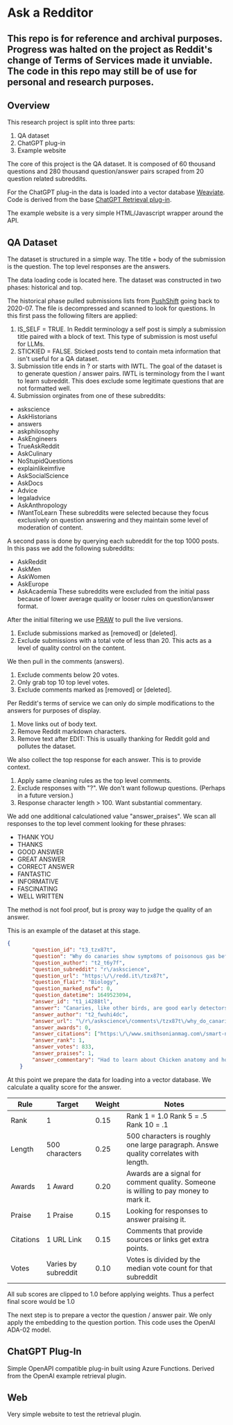 # Ask a Redditor

## This repo is for reference and archival purposes.  Progress was halted on the project as Reddit's change of Terms of Services made it unviable.  The code in this repo may still be of use for personal and research purposes. 

## Overview
This research project is split into three parts:
1. QA dataset
2. ChatGPT plug-in
3. Example website

The core of this project is the QA dataset.  It is composed of 60 thousand questions and 280 thousand question/answer pairs scraped from 20 question related subreddits.

For the ChatGPT plug-in the data is loaded into a vector database [Weaviate](https://weaviate.io/).  Code is derived from the base [ChatGPT Retrieval plug-in](https://github.com/openai/chatgpt-retrieval-plugin).

The example website is a very simple HTML/Javascript wrapper around the API.

## QA Dataset
The dataset is structured in a simple way.  The title + body of the submission is the question.  The top level responses are the answers.

The data loading code is located here.  The dataset was constructed in two phases: historical and top.

The historical phase pulled submissions lists from [PushShift](https://files.pushshift.io/reddit/submissions/) going back to 2020-07. The file is decompressed and scanned to look for questions.  In this first pass the following filters are applied:
1. IS_SELF = TRUE.  In Reddit terminology a self post is simply a submission title paired with a block of text.  This type of submission is most useful for LLMs.
2. STICKIED = FALSE.  Sticked posts tend to contain meta information that isn't useful for a QA dataset.
3. Submission title ends in ? or starts with IWTL.  The goal of the dataset is to generate question / answer pairs.  IWTL is terminology from the I want to learn subreddit.  This does exclude some legitimate questions that are not formatted well.
4. Submission orginates from one of these subreddits:
* askscience
* AskHistorians
* answers
* askphilosophy
* AskEngineers
* TrueAskReddit
* AskCulinary
* NoStupidQuestions
* explainlikeimfive
* AskSocialScience
* AskDocs
* Advice
* legaladvice
* AskAnthropology
* IWantToLearn
These subreddits were selected because they focus exclusively on question answering and they maintain some level of moderation of content.

A second pass is done by querying each subreddit for the top 1000 posts.  In this pass we add the following subreddits:
* AskReddit
* AskMen
* AskWomen
* AskEurope
* AskAcademia
These subreddits were excluded from the initial pass because of lower average quality or looser rules on question/answer format.

After the initial filtering we use [PRAW](https://praw.readthedocs.io/en/stable/) to pull the live versions.
1. Exclude submissions marked as [removed] or [deleted].
2. Exclude submissions with a total vote of less than 20.  This acts as a level of quality control on the content.

We then pull in the comments (answers).
1. Exclude comments below 20 votes.
2. Only grab top 10 top level votes.
3. Exclude comments marked as [removed] or [deleted].

Per Reddit's terms of service we can only do simple modifications to the answers for purposes of display.
1. Move links out of body text.
2. Remove Reddit markdown characters.
3. Remove text after EDIT:  This is usually thanking for Reddit gold and pollutes the dataset.

We also collect the top response for each answer.  This is to provide context.
1. Apply same cleaning rules as the top level comments.
2. Exclude responses with "?".  We don't want followup questions. (Perhaps in a future version.)
3. Response character length > 100.  Want substantial commentary.

We add one additional calculationed value "answer_praises".  We scan all responses to the top level comment looking for these phrases:
* THANK YOU
* THANKS
* GOOD ANSWER
* GREAT ANSWER
* CORRECT ANSWER
* FANTASTIC
* INFORMATIVE
* FASCINATING
* WELL WRITTEN

The method is not fool proof, but is proxy way to judge the quality of an answer.

This is an example of the dataset at this stage.
```json
{
        "question_id": "t3_tzx87t",
		"question": "Why do canaries show symptoms of poisonous gas before humans do, in the context of canaries in coal mines?\nIn elementary school, I was told by the teacher that canaries have smaller lungs than humans, making them more susceptible to poisonous gas but that answer never sat well with me because smaller lungs should take in less total poison dose. Also birds are smaller than humans so the poison concentration should be fairly similar on a per weight basis. The only way I could see the bird showing symptoms first is if it has a disproportionately increased respiratory and metabolic demands compared to humans, resulting in faster accumulation of poisonous gas or that poisonous gas of equivalent dose is more potent towards canaries than to humans?",
        "question_author": "t2_t6y7f",
        "question_subreddit": "r\/askscience",
        "question_url": "https:\/\/redd.it\/tzx87t",
        "question_flair": "Biology",
        "question_marked_nsfw": 0,
		"question_datetime": 1649523094,
        "answer_id": "t1_i4288tl",
		"answer": "Canaries, like other birds, are good early detectors of carbon monoxide because they\u2019re vulnerable to airborne poisons, Inglis-Arkell\u00a0writes. Because they need such immense quantities of oxygen to enable them to fly and fly to heights that would make people altitude sick, their anatomy allows them to get a dose of oxygen when they inhale and another when they exhale, by holding air in extra sacs, he writes. Relative to mice or other easily\u00a0transportable animals that could have been carried in by the miners, they get a double dose of air and any poisons the air might contain, so miners would get an earlier warning. (Source: )",
        "answer_author": "t2_fwuhi4dc",
        "answer_url": "\/r\/askscience\/comments\/tzx87t\/why_do_canaries_show_symptoms_of_poisonous_gas\/i4288tl\/",
        "answer_awards": 0,
        "answer_citations": ["https:\/\/www.smithsonianmag.com\/smart-news\/story-real-canary-coal-mine-180961570\/"],
        "answer_rank": 1,
        "answer_votes": 833,
        "answer_praises": 1,
        "answer_commentary": "Had to learn about Chicken anatomy and how it applied to mostly all birds. Can confirm this is true. I remember it being taught that they have \"2 sets of lungs\", 1 takes most of the oxygen, as the other takes the rest as the bird exhales. Still, really informative and nice answer given.",
    }
```

At this point we prepare the data for loading into a vector database.  We calculate a quality score for the answer.

| Rule | Target | Weight | Notes |
| ---  | ---    | ---    | ---   |
| Rank      | 1                    | 0.15 | Rank 1 = 1.0 Rank 5 = .5 Rank 10 = .1 |
| Length    | 500 characters       | 0.25 | 500 characters is roughly one large paragraph.  Answe quality correlates with length. |
| Awards    | 1 Award              | 0.20 | Awards are a signal for comment quality.  Someone is willing to pay money to mark it. |
| Praise    | 1 Praise             | 0.15 | Looking for responses to answer praising it. |
| Citations | 1 URL Link           | 0.15 | Comments that provide sources or links get extra points. |
| Votes     | Varies by subreddit  | 0.10 | Votes is divided by the median vote count for that subreddit |

All sub scores are clipped to 1.0 before applying weights.  Thus a perfect final score would be 1.0

The next step is to prepare a vector the question / answer pair.  We only apply the embedding to the question portion.  This code uses the OpenAI ADA-02 model.

## ChatGPT Plug-In
Simple OpenAPI compatible plug-in built using Azure Functions.  Derived from the OpenAI example retrieval plugin.

## Web
Very simple website to test the retrieval plugin.